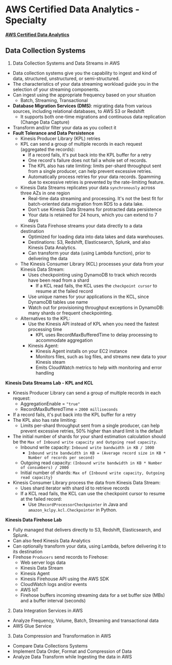 # AWS Certified Data Analytics - Specialty
**[AWS Certified Data Analytics](https://aws.amazon.com/certification/certified-data-analytics-specialty/)**

## Data Collection Systems

1. Data Collection Systems and Data Streams in AWS
- Data collection systems give you the capability to ingest and kind of data, structured, unstructured, or semi-structured.
- The characteristics of your data streaming workload guide you in the selection of your streaming components.
- Can ingest using the appropriate frequency based on your situation
  - Batch, Streaming, Transactional
- **Database Migration Services (DMS)**: migrating data from various sources, including relational databases, to AWS S3 or Redshift
  - It supports both one-time migrations and continuous data replication (Change Data Capture)
- Transform and/or filter your data as you collect it
- **Fault Tolerance and Data Persistence**
  - Kinesis Producer Library (KPL) retries
  - KPL can send a group of multiple records in each request (aggregated the records):
    - If a record fails, it's put back into the KPL buffer for a retry
    - One record's failure does not fail a whole set of records.
    - The KPL also has rate limiting: limits per-shard throughput sent from a single producer, can help prevent excessive retries.
    - Automatically process retries for your data records. Spamming due to excessive retries is prevented by the rate-limiting feature.
  - Kinesis Data Streams replicates your data `synchronously` across three AZs in one region
    - Real-time data streaming and processing. It's not the best fit for batch-oriented data migration from RDS to a data lake.
    - Don't use Kinesis Data Streams for protracted data persistence
    - Your data is retained for 24 hours, which you can extend to 7 days
  - Kinesis Data Firehose streams your data directly to a data destination
    - Optimized for loading data into data lakes and data warehouses. 
    - Destinations: S3, Redshift, Elasticsearch, Splunk, and also Kinesis Data Analytics. 
    - Can transform your data (using Lambda function), prior to delivering the data
  - The Kinesis Consumer Library (KCL) processes your data from your Kinesis Data Stream:
    - Uses checkpointing using DynamoDB to track which records have been read from a shard
      - If a KCL read fails, the KCL uses the `checkpoint cursor` to resume at the failed record
    - Use unique names for your applications in the KCL, since DynamoDB tables use name
    - Watch out for provisioning throughput exceptions in DynamoDB: many shards or frequent checkpointing.
  - Alternatives to the KPL:
    - Use the Kinesis API instead of KPL when you need the fastest processing time
      - KPL uses RecordMaxBufferedTime to delay processing to accommodate aggregation
    - Kinesis Agent:
      - Kinesis Agent installs on your EC2 instance
      - Monitors files, such as log files, and streams new data to your Kinesis steam
      - Emits CloudWatch metrics to help with monitoring and error handling

**Kinesis Data Streams Lab - KPL and KCL**
- Kinesis Producer Library can send a group of multiple records in each request:
  - AggregationEnable = `"true"`
  - RecordMaxBufferedTime = `2000 milliseconds`
- If a record fails, it's put back into the KPL buffer for a retry
- The KPL also has rate limiting:
  - Limits per-shard throughput sent from a single producer, can help prevent excessive retries, 50% higher than shard limit is the default
- The initial number of shards for your shard estimation calculation should be the `Max of Inbound write capacity and Outgoing read capacity`.
  - Inbound write capacity: `Inbound write bandwidth in KB / 1000`
    - `Inbound write bandwidth in KB = (Average record size in KB * Number of records per second)`
  - Outgoing read capacity: `(Inbound write bandwidth in KB * Number of consumbers) / 2000`
  - Initial number of shards: `Max of {Inbound write capacity, Outgoing read capacity}`
- Kinesis Consumer Library process the data from Kinesis Data Stream:
  - Uses shard iterator with shard id to retrieve records
  - If a KCL read fails, the KCL can use the checkpoint cursor to resume at the failed record:
    - Use `IRecordProcessorCheckpointer` in Java and `amazon_kclpy.kcl.Checkpointer` in Python.

**Kinesis Data Firehose Lab**
- Fully managed that delivers directly to S3, Redshift, Elasticsearch, and Splunk.
- Can also feed Kinesis Data Analytics
- Can optionally transform your data, using Lambda, before delivering it to its destination
- Firehose `Producers` send records to Firehose:
  - Web server logs data
  - Kinesis Data Stream
  - Kinesis Agent
  - Kinesis Firehouse API using the AWS SDK
  - CloudWatch logs and/or events
  - AWS IoT
  - Firehose buffers incoming streaming data for a set buffer size (MBs) and a buffer interval (seconds)

2. Data Integration Services in AWS
- Analyze Frequency, Volume, Batch, Streaming and transactional data
- AWS Glue Service

3. Data Compression and Transformation in AWS
- Compare Data Collections Systems
- Implement Data Order, Format and Compression of Data
- Analyze Data Transform while Ingesting the data in AWS
